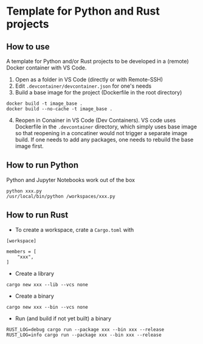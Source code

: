 # Template for Python and Rust projects

## How to use

A template for Python and/or Rust projects to be developed in a (remote) Docker container with VS Code.

1. Open as a folder in VS Code (directly or with Remote-SSH)
2. Edit `.devcontainer/devcontainer.json` for one's needs
3. Build a base image for the project (Dockerfile in the root directory)
```
docker build -t image_base .
docker build --no-cache -t image_base .
```
4. Reopen in Conainer in VS Code (Dev Containers). VS code uses Dockerfile in the `.devcontainer` directory, which simply uses base image so that reopening in a concatiner would not trigger a separate image build. If one needs to add any packages, one needs to rebuild the base image first.

## How to run Python

Python and Jupyter Notebooks work out of the box
```
python xxx.py
/usr/local/bin/python /workspaces/xxx.py
```

## How to run Rust


- To create a workspace, crate a `Cargo.toml` with
```
[workspace]

members = [
    "xxx",
]
```

- Create a library
```
cargo new xxx --lib --vcs none
```

- Create a binary
```
cargo new xxx --bin --vcs none
```

- Run (and build if not yet built) a binary
```
RUST_LOG=debug cargo run --package xxx --bin xxx --release
RUST_LOG=info cargo run --package xxx --bin xxx --release
```
